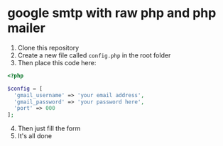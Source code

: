 # google smtp with raw php and php mailer

1. Clone this repository
2. Create a new file called `config.php` in the root folder
3. Then place this code here:

```php
<?php

$config = [
  'gmail_username' => 'your email address',
  'gmail_password' => 'your password here',
  'port' => 000
];
```

4. Then just fill the form
5. It's all done
